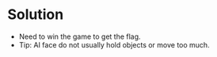# Solution
- Need to win the game to get the flag. 
- Tip: AI face do not usually hold objects or move too much.
